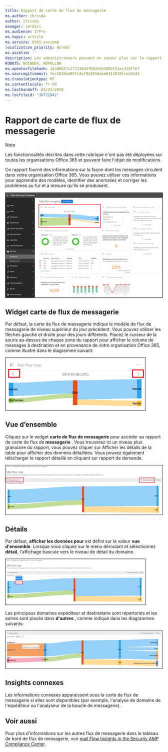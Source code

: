 ```yaml
---
title: Rapport de carte de flux de messagerie
ms.author: chrisda
author: chrisda
manager: serdars
ms.audience: ITPro
ms.topic: article
ms.service: O365-seccomp
localization_priority: Normal
ms.assetid: ''
description: Les administrateurs peuvent en savoir plus sur le rapport de carte de flux de messagerie dans le tableau de bord de flux de messagerie dans le centre de sécurité & de sécurité Office 365.
ROBOTS: NOINDEX, NOFOLLOW
ms.openlocfilehash: 14a98b57c277238d4f603b56386bf51ac310f7ef
ms.sourcegitcommit: fec1010e405f14e792d650aee0312b78fced3343
ms.translationtype: MT
ms.contentlocale: fr-FR
ms.lasthandoff: 03/21/2019
ms.locfileid: "30722842"
---
```

# <a name="mail-flow-map-report"></a>Rapport de carte de flux de messagerie

> [!NOTE]
> Les fonctionnalités décrites dans cette rubrique n'ont pas été déployées sur toutes les organisations Office 365 et peuvent faire l'objet de modifications.

Ce rapport fournit des informations sur la façon dont les messages circulent dans votre organisation Office 365. Vous pouvez utiliser ces informations pour apprendre des modèles, identifier des anomalies et corriger les problèmes au fur et à mesure qu'ils se produisent.

![Rapport de carte de flux de messagerie dans le tableau de bord de flux de messagerie dans le centre de sécurité & conformité Office 365](media/mail-flow-map-selected.png)

## <a name="mail-flow-map-widget"></a>Widget carte de flux de messagerie

Par défaut, la carte de flux de messagerie indique le modèle de flux de messagerie de niveau supérieur du jour précédent. Vous pouvez utiliser les flèches gauche et droite pour des jours différents. Placez le curseur de la souris au-dessus de chaque zone du rapport pour afficher le volume de messages à destination et en provenance de votre organisation Office 365, comme illustré dans le diagramme suivant:

![Flèches gauche et droite dans le widget carte de flux de messagerie](media/mail-flow-map-widget.png)

## <a name="overview"></a>Vue d’ensemble

Cliquez sur le widget **carte de flux de messagerie** pour accéder au rapport de carte de flux de **messagerie** . Vous trouverez ici un niveau plus granulaire du rapport, vous pouvez cliquer sur Afficher les détails de la table pour afficher des données détaillées. Vous pouvez également télécharger le rapport détaillé en cliquant sur rapport de demande.

![Vue d'ensemble dans le rapport de carte de flux de messagerie](media/mail-flow-map-overview.png)

## <a name="details"></a>Détails

Par défaut, **afficher les données pour** est défini sur la valeur **vue d'ensemble**. Lorsque vous cliquez sur le menu déroulant et sélectionnez **détail**, l'affichage bascule vers le niveau de détail du domaine.

![Sélectionnez détail dans afficher les données de en mode vue d'ensemble dans le rapport de plan de flux de messagerie.](media/mail-flow-map-select-detail.png)

Les principaux domaines expéditeur et destinataire sont répertoriés et les autres sont placés dans **d'autres** , comme indiqué dans les diagrammes suivants:

![Vue détails dans le rapport de carte de flux de messagerie](media/mail-flow-map-detail.png)

## <a name="related-insights"></a>Insights connexes

Les informations connexes apparaissent sous la carte de flux de messagerie si elles sont disponibles (par exemple, l'analyse de domaine de l'expéditeur ou l'analyseur de la boucle de messagerie).

## <a name="see-also"></a>Voir aussi

Pour plus d'informations sur les autres flux de messagerie dans le tableau de bord de flux de messagerie, voir [mail Flow Insights in the Security _AMP_ Compliance Center](mail-flow-insights-v2.md).